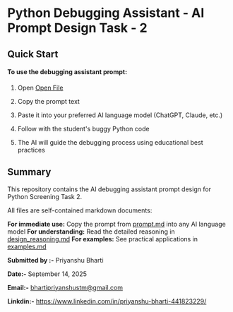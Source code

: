 # Python Debugging Assistant - AI Prompt Design Task - 2
 

## Quick Start

#### To use the debugging assistant prompt:

1. Open [Open File](https://github.com/Priyanshubhartistm/FOOSSEE-Screening_Task/blob/master/3.Prompt.md)



2. Copy the prompt text

3. Paste it into your preferred AI language model (ChatGPT, Claude, etc.)

4. Follow with the student's buggy Python code

5. The AI will guide the debugging process using educational best practices

## Summary

This repository contains the AI debugging assistant prompt design for Python Screening Task 2. 

All files are self-contained markdown documents:

**For immediate use:**  Copy the prompt from [prompt.md](https://github.com/Priyanshubhartistm/FOOSSEE-Screening_Task/blob/master/3.Prompt.md) into any AI language model
**For understanding:**  Read the detailed reasoning in [design_reasoning.md](https://github.com/Priyanshubhartistm/FOOSSEE-Screening_Task/blob/master/2.design_reasoning.md)
**For examples:**  See practical applications in [examples.md](https://github.com/Priyanshubhartistm/FOOSSEE-Screening_Task/blob/master/1.example.md)

**Submitted by :-** 
Priyanshu Bharti

**Date:-** 
September 14, 2025

**Email:-** 
bhartipriyanshustm@gmail.com

**Linkdin:-** 
https://www.linkedin.com/in/priyanshu-bharti-441823229/
